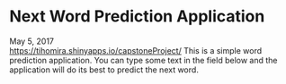 # Next Word Prediction Application

May 5, 2017  
https://tihomira.shinyapps.io/capstoneProject/
This is a simple word prediction application. You can type some text in the field below and the application will do its best to predict the next word. 
